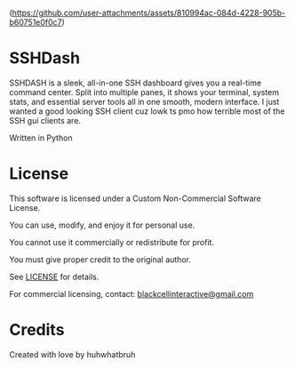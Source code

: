 

(https://github.com/user-attachments/assets/810994ac-084d-4228-905b-b60751e0f0c7)



# SSHDash
SSHDASH is a sleek, all-in-one SSH dashboard gives you a real-time command center. Split into multiple panes, it shows your terminal, system stats, and essential server tools all in one smooth, modern interface. 
I just wanted a good looking SSH client cuz lowk ts pmo how terrible most of the SSH gui clients are.

Written in Python




# License

This software is licensed under a Custom Non-Commercial Software License.

You can use, modify, and enjoy it for personal use.

You cannot use it commercially or redistribute for profit.

You must give proper credit to the original author.

See [LICENSE](https://github.com/huhwhatbruh/SSHDash/blob/main/LICENSE) for details.

For commercial licensing, contact: blackcellinteractive@gmail.com


# Credits

Created with love by huhwhatbruh
